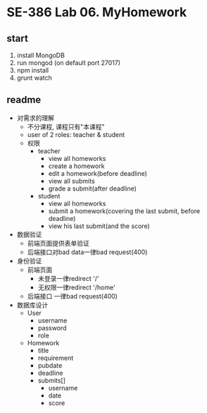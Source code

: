 # SE-386 Lab 06. MyHomework    

## start

1. install MongoDB
2. run mongod (on default port 27017)
3. npm install
4. grunt watch

## readme

- 对需求的理解
    - 不分课程, 课程只有"本课程"
    - user of 2 roles: teacher & student
    - 权限
        - teacher
            - view all homeworks
            - create a homework
            - edit a homework(before deadline)
            - view all submits
            - grade a submit(after deadline)
        - student
            - view all homeworks
            - submit a homework(covering the last submit, before deadline)
            - view his last submit(and the score)
- 数据验证
    - 前端页面提供表单验证
    - 后端接口对bad data一律bad request(400)
- 身份验证
    - 前端页面
        - 未登录一律redirect '/'
        - 无权限一律redirect '/home'
    - 后端接口
        一律bad request(400)
- 数据库设计
    - User
        - username
        - password
        - role
    - Homework
        - title
        - requirement
        - pubdate
        - deadline
        - submits[]
            - username
            - date
            - score
